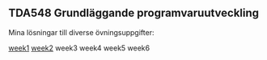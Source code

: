 ## TDA548 Grundläggande programvaruutveckling
Mina lösningar till diverse övningsuppgifter:

[week1](https://github.com/elindblad/GruProg-TDA548/tree/master/week1/src/exercises)
[week2](https://github.com/elindblad/GruProg-TDA548/tree/master/week2/src/exercises)
week3
week4
week5
week6
